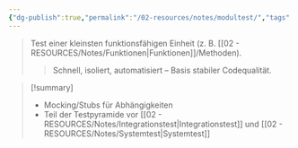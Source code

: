 ```yaml
---
{"dg-publish":true,"permalink":"/02-resources/notes/modultest/","tags":["informatik/testen"],"noteIcon":"","updated":"2025-10-28T16:30:36.000+01:00"}
---
```


>Test einer kleinsten funktionsfähigen Einheit (z. B. [[02 - RESOURCES/Notes/Funktionen\|Funktionen]]/Methoden).
>>Schnell, isoliert, automatisiert – Basis stabiler Codequalität.

>[!summary]
>- Mocking/Stubs für Abhängigkeiten
>- Teil der Testpyramide vor [[02 - RESOURCES/Notes/Integrationstest\|Integrationstest]] und [[02 - RESOURCES/Notes/Systemtest\|Systemtest]]

